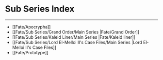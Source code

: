 # Sub Series Index
***
- [[Fate/Apocrypha]]
- [[Fate/Sub Series/Grand Order/Main Series |Fate/Grand Order]]
- [[Fate/Sub Series/Kaleid Liner/Main Series |Fate/Kaleid liner]]
- [[Fate/Sub Series/Lord El-Melloi II's Case Files/Main Series |Lord El-Melloi II's Case Files]]
- [[Fate/Prototype]]